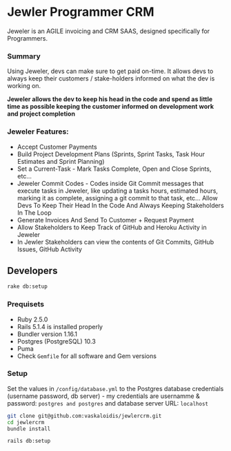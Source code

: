 # Jewler Programmer CRM

Jeweler is an AGILE invoicing and CRM SAAS, designed specifically for Programmers. 

### Summary

Using Jeweler, devs can make sure to get paid on-time. It allows devs to always keep their customers / stake-holders informed on what the dev is working on.
 
 **Jeweler allows the dev to keep his head in the code and spend as little time as possible keeping the customer informed on development work and project completion**

### Jeweler Features:
* Accept Customer Payments
* Build Project Development Plans (Sprints, Sprint Tasks, Task Hour Estimates and Sprint Planning)
* Set a Current-Task - Mark Tasks Complete, Open and Close Sprints, etc...
* Jeweler Commit Codes - Codes inside Git Commit messages that execute tasks in Jeweler, like updating a tasks hours, estimated hours, marking it as complete, assigning a git commit to that task, etc... Allow Devs To Keep Their Head In the Code And Always Keeping Stakeholders In The Loop
* Generate Invoices And Send To Customer + Request Payment
* Allow Stakeholders to Keep Track of GitHub and Heroku Activity in Jeweler
* In Jewler Stakeholders can view the contents of Git Commits, GitHub Issues, GitHub Activity

## Developers

```bash 
rake db:setup
``` 

### Prequisets

* Ruby 2.5.0
* Rails 5.1.4 is installed properly
* Bundler version 1.16.1
* Postgres (PostgreSQL) 10.3
* Puma
* Check `Gemfile` for all software and Gem versions

### Setup

Set the values in `/config/database.yml` to the Postgres database credentials (username password, db server) - my credentials are usernamme & password: `postgres and postgres` and database server URL: `localhost`

```bash
git clone git@github.com:vaskaloidis/jewlercrm.git
cd jewlercrm
bundle install

rails db:setup
```